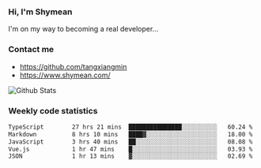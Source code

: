 ### Hi, I'm Shymean

I'm on my way to becoming a real developer...

### Contact me

- <https://github.com/tangxiangmin>
- <https://www.shymean.com/>

![Github Stats](https://github-readme-stats.vercel.app/api?username=tangxiangmin&show_icons=true&theme=dark)


###  Weekly code statistics

<!--START_SECTION:waka-->

```txt
TypeScript        27 hrs 21 mins  ███████████████░░░░░░░░░░   60.24 %
Markdown          8 hrs 10 mins   ████▓░░░░░░░░░░░░░░░░░░░░   18.00 %
JavaScript        3 hrs 40 mins   ██░░░░░░░░░░░░░░░░░░░░░░░   08.08 %
Vue.js            1 hr 47 mins    █░░░░░░░░░░░░░░░░░░░░░░░░   03.93 %
JSON              1 hr 13 mins    ▓░░░░░░░░░░░░░░░░░░░░░░░░   02.69 %
```

<!--END_SECTION:waka-->